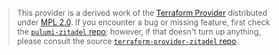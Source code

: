 > This provider is a derived work of the [Terraform Provider](https://github.com/zitadel/terraform-provider-zitadel)
> distributed under [MPL 2.0](https://www.mozilla.org/en-US/MPL/2.0/). If you encounter a bug or missing feature,
> first check the [`pulumi-zitadel` repo](https://github.com/pulumi/pulumi-zitadel/issues); however, if that doesn't turn up anything,
> please consult the source [`terraform-provider-zitadel` repo](https://github.com/zitadel/terraform-provider-zitadel/issues).

